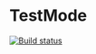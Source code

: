 # TestMode
[![Build status](https://ci.appveyor.com/api/projects/status/vmjb7mxm4fhigrdw?svg=true)](https://ci.appveyor.com/project/Marcelo20044/testmode)
